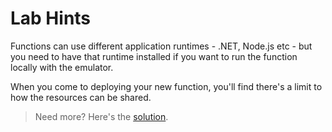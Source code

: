 # Lab Hints

Functions can use different application runtimes - .NET, Node.js etc - but you need to have that runtime installed if you want to run the function locally with the emulator.

When you come to deploying your new function, you'll find there's a limit to how the resources can be shared.

> Need more? Here's the [solution](solution.md).